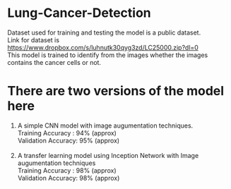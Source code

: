 # Lung-Cancer-Detection
Dataset used for training and testing the model is a public dataset.<br/>
Link for dataset is https://www.dropbox.com/s/luhnutk30qyg3zd/LC25000.zip?dl=0 <br/>
This model is trained to identify from the images whether the images contains the cancer cells or not.
<br/>
# There are two versions of the model here
  1. A simple CNN model with image augumentation techniques. <br/>
      Training Accuracy : 94% (approx) <br/>
      Validation Accuracy: 95% (approx) <br/> <br/>
  2. A transfer learning model using Inception Network with Image augumentation techniques<br/>
      Training Accuracy : 98% (approx) <br/>
      Validation Accuracy: 98% (approx) <br/>
  
  
  
